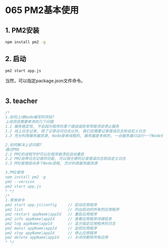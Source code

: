 # 065 PM2基本使用

## 1. PM2安装

```bash
npm install pm2 -g
```



## 2. 启动

```
pm2 start app.js
```

当然，可以指定package.json文件命令。

```

```





## 3. teacher

```js
/*
1.如何上线Node编写的项目?
上线项目需要考虑的几个问题
1.1 服务稳定性, 不会因为程序的某个错误或异常导致项目停止服务
1.2 线上日志记录, 除了记录访问日志以外, 我们还需要记录错误日志和自定义日志
1.3 充分利用服务器资源, Node是单线程的, 服务器是多核的, 一台服务器只运行一个Node程序太浪费资源

2.如何解决上述问题?
通过PM2
2.1 PM2的进程守护可以在程序崩溃后自动重启
2.2 PM2自带日志记录的功能, 可以很方便的记录错误日志和自定义日志
2.3 PM2能够启动多个Node进程, 充分利用服务器资源

3.PM2使用
npm install pm2 -g
pm2 --version
pm2 start app.js
* */
/*
1.常用命令
pm2 start app.js|config     // 启动应用程序
pm2 list                    // 列出启动的所有的应用程序
pm2 restart appName|appId   // 重启应用程序
pm2 info appName|appId      // 查看应用程序详细信息
pm2 log appName|appId       // 显示指定应用程序的日志
pm2 monit appName|appId     // 监控应用程序
pm2 stop appName|appId      // 停止应用程序
pm2 delete appName|appId    // 关闭并删除所有应用
* */
```

